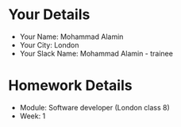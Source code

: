 <!--

The title for your pull request should be made in this format

CITY CLASS_NO - FIRST_NAME LAST_NAME - MODULE - WEEK_NO

For example,

London Class 7 - Chris Owen - HTMl/CSS - Week 1

-->

# Your Details

- Your Name: Mohammad Alamin
- Your City: London
- Your Slack Name: Mohammad Alamin - trainee

# Homework Details

- Module: Software developer (London class 8)
- Week: 1
